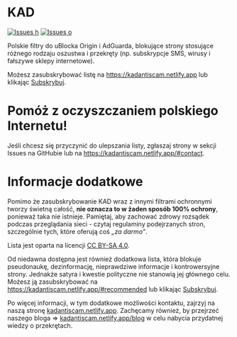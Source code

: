 # KAD

[![Issues h](https://isitmaintained.com/badge/resolution/PolishFiltersTeam/KAD.svg)](https://github.com/PolishFiltersTeam/KAD/issues)
[![Issues o](https://img.shields.io/github/issues/PolishFiltersTeam/KAD.svg?colorB=23b69a)](https://github.com/PolishFiltersTeam/KAD/issues)

Polskie filtry do uBlocka Origin i AdGuarda, blokujące strony stosujące różnego rodzaju oszustwa i przekręty (np. subskrypcje SMS, wirusy i fałszywe sklepy internetowe).

Możesz zasubskrybować listę na https://kadantiscam.netlify.app lub klikając [Subskrybuj][KAD - Przekręty Subscribe].

[KAD - Przekręty Subscribe]: https://subscribe.adblockplus.org/?location=https://raw.githubusercontent.com/PolishFiltersTeam/KAD/master/KAD.txt&title=KAD%20-%20Przekręty
[KADfake Subscribe]: https://subscribe.adblockplus.org/?location=https://raw.githubusercontent.com/PolishFiltersTeam/KAD/master/KADfake.txt&title=KADfake%20-%20Kontrowersje

# Pomóż z oczyszczaniem polskiego Internetu!
Jeśli chcesz się przyczynić do ulepszania listy, zgłaszaj strony w sekcji Issues na GitHubie lub na https://kadantiscam.netlify.app/#contact.

# Informacje dodatkowe
Pomimo że zasubskrybowanie KAD wraz z innymi filtrami ochronnymi tworzy świetną całość, **nie oznacza to w żaden sposób 100% ochrony**, ponieważ taka nie istnieje. Pamiętaj, aby zachować zdrowy rozsądek podczas przeglądania sieci - czytaj regulaminy podejrzanych stron, szczególnie tych, które oferują coś *„za darmo”*.

Lista jest oparta na licencji [CC BY-SA 4.0](https://creativecommons.org/licenses/by-sa/4.0/deed.pl).

Od niedawna dostępna jest również dodatkowa lista, która blokuje pseudonaukę, dezinformację, nieprawdziwe informacje i kontrowersyjne strony. Jednakże satyra i kwestie polityczne nie stanowią jej głównego celu. Możesz ją zasubskrybować na https://kadantiscam.netlify.app/#recommended lub klikając [Subskrybuj][KADfake Subscribe].

Po więcej informacji, w tym dodatkowe możliwości kontaktu, zajrzyj na naszą stronę [kadantiscam.netlify.app](https://kadantiscam.netlify.app/). Zachęcamy również, by przejrzeć naszego bloga => [kadantiscam.netlify.app/blog](https://kadantiscam.netlify.app/blog/) w celu nabycia przydatnej wiedzy o przekrętach.

